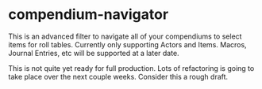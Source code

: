 # compendium-navigator

This is an advanced filter to navigate all of your compendiums to select items for roll tables. 
Currently only supporting Actors and Items. Macros, Journal Entries, etc will be supported at a later date.

This is not quite yet ready for full production. Lots of refactoring is going to take place over the next couple weeks. Consider this a rough draft.
